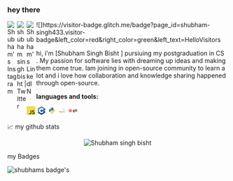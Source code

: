 ### hey there 
<a href="https://www.instagram.com/master_lama/">
  <img align="left" alt="Shubham's Instagram" width="22px" src="https://raw.githubusercontent.com/hussainweb/hussainweb/main/icons/instagram.png" />
</a>
<a href="https://twitter.com/xubu433">
  <img align="left" alt="shubham singh bisht | Twitter" width="22px" src="https://raw.githubusercontent.com/peterthehan/peterthehan/master/assets/twitter.svg" />
</a>
<a href="https://www.linkedin.com/in/shubham-singh-bisht/">
  <img align="left" alt="Shubham's LinkedIN" width="22px" src="https://raw.githubusercontent.com/peterthehan/peterthehan/master/assets/linkedin.svg" />
</a>
![]https://visitor-badge.glitch.me/badge?page_id=shubham-singh433.visitor-badge&left_color=red&right_color=green&left_text=HelloVisitors


<br />

hi, i'm [Shubham Singh Bisht ] pursiuing my postgraduation in CS . My passion for software lies with dreaming up ideas and making them come true.
Iam joining in open-source community  to learn a lot and i love how collaboration and knowledge sharing happened through open-source.


**languages and tools:**  

<code><img height="20" src="https://raw.githubusercontent.com/github/explore/80688e429a7d4ef2fca1e82350fe8e3517d3494d/topics/javascript/javascript.png"></code>
<code><img height="20" src="https://raw.githubusercontent.com/github/explore/80688e429a7d4ef2fca1e82350fe8e3517d3494d/topics/cpp/cpp.png"></code>
<code><img height="20" src="https://raw.githubusercontent.com/github/explore/80688e429a7d4ef2fca1e82350fe8e3517d3494d/topics/python/python.png"></code>
<code><img height="20" src="https://raw.githubusercontent.com/github/explore/80688e429a7d4ef2fca1e82350fe8e3517d3494d/topics/mysql/mysql.png"></code>
<code><img height="20" src="https://raw.githubusercontent.com/github/explore/80688e429a7d4ef2fca1e82350fe8e3517d3494d/topics/git/git.png"></code>




📈 my github stats

<p align="center"/> <img src="https://github-readme-stats.vercel.app/api?username=shubham-singh433&show_icons=true&theme=dark" alt="Shubham singh bisht" />

 my Badges 
<p align="centre"/><img src="https://holopin.me/shubham_bisht" alt="shubhams badge's"/>

